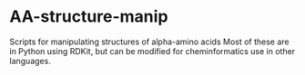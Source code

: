 # AA-structure-manip
Scripts for manipulating structures of alpha-amino acids
Most of these are in Python using RDKit, but can be modified for cheminformatics use in other languages.
